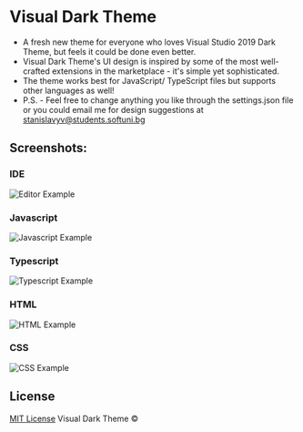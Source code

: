 # Visual Dark Theme
  * A fresh new theme for everyone who loves Visual Studio 2019 Dark Theme, but feels it could be done even better. 
  * Visual Dark Theme's UI design is inspired by some of the most well-crafted extensions in the marketplace - it's simple yet sophisticated. 
  * The theme works best for JavaScript/ TypeScript files but supports other languages as well! 
  * P.S. - Feel free to change anything you like through the settings.json file or you could email me for design suggestions at stanislavyv@students.softuni.bg

## Screenshots:

### IDE
![Editor Example](https://i.imgur.com/1uvZFkm.png)

### Javascript
![Javascript Example](https://i.imgur.com/A6g5TLv.png)

### Typescript
![Typescript Example](https://i.imgur.com/8UqTigr.png)

### HTML
![HTML Example](https://i.imgur.com/Vesln4N.png)

### CSS
![CSS Example](https://i.imgur.com/TUaNCo0.png)

## License
[MIT License](https://github.com/stanislavyv/visual-dark-theme/blob/master/LICENSE) Visual Dark Theme ©